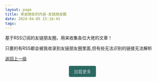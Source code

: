 ```yaml
---
layout: page
title: 来自朋友的内容-友链朋友圈
date: 2024-04-05 15:18:43
tags:
---
```


基于RSS订阅的友链朋友圈，用来收集各位大佬的文章！

只要的有RSS都会被我收录到友链朋友圈里面,但有些无法识别的链接无法解析

[返回上一级](/link/)

<div class="message-friend">
    <style>
        .message-friend {
            display: flex;
            flex-direction: column;
            align-items: center;
        }
        div#messages-container {
            max-width: 850px;
        }
        .chat-container {
            max-width: 750px;
            margin: 20px auto;
            background-color: #fff;
            border-radius: 8px;
            box-shadow: 0 0 10px rgba(0, 0, 0, 0.1);
            overflow: hidden;
        }
        @media (prefers-color-scheme: dark) {
            .chat-container {
                max-width: 750px;
                margin: 20px auto;
                background-color: rgba(24, 28, 39);
                border-radius: 8px;
                box-shadow: 0 0 10px rgba(24, 28, 39);
                overflow: hidden;
            }
        }
        .message {
            display: flex;
            align-items: flex-start;
            margin: 10px;
            flex-wrap: wrap;
            min-height: 50px;
            border-style: solid;
            border-radius: 5px;
            border-color: #A9A9A9;
            border-width: 2px;
        }
        .username {
            font-weight: bold;
            margin-bottom: 5px;
        }
        .username a {
            text-decoration: none;
            color: #2bbc8a;
        }
        .text {
            word-wrap: break-word;
            color: rgb(0 0 0)
        }
        @media (prefers-color-scheme: dark) {
            .text {
                word-wrap: break-word;
                color: rgba(201, 209, 217)
            }
        }
        div.messager-time {
            font-size: 14px;
            color: #000;
        }
        @media (prefers-color-scheme: dark) {
            div.messager-time {
                font-size: 14px;
                color: #A9A9A9;
            }
        }
        .message-content {
            margin: 12px 12px 12px 12px;
        }
        #load-more-btn {
            background-color: #2b6963;
            color: #fff;
            padding: 8px 16px;
            border: none;
            border-radius: 4px;
            cursor: pointer;
            transition: transform 0.3s ease;
            /* 添加过渡效果 */
        }
        /* 悬浮时的按钮样式 */
        #load-more-btn:hover {
            transform: translateY(-2px);
            /* 向上浮动2个像素 */
        }
        #load-more-btn span {
            display: inline-block;
            vertical-align: middle;
            color: rgba(201, 209, 217);
            font-size: 14px;
        }
        @media (prefers-color-scheme: dark) {
            button#load-more-btn span {
                color: rgba(201, 209, 217);
                font-size: 14px;
                display: inline-block;
                vertical-align: middle;
            }
        }
    </style>
    <div id="messages-container"></div>
    <button id="load-more-btn">
        <span>
            加载更多
        </span>
    </button>
    <script type="text/javascript" src="//blog.awaae001.top/js/friend.js"></script>
</div>